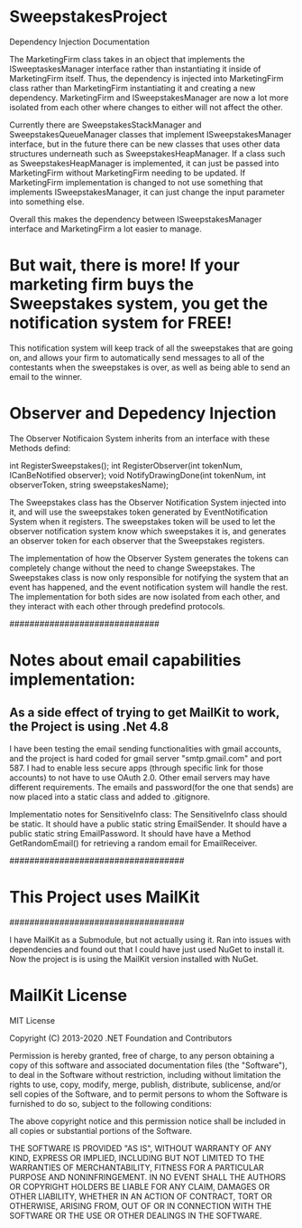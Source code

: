 # SweepstakesProject
Dependency Injection Documentation

The MarketingFirm class takes in an object that implements the ISweeptaskesManager interface rather than instantiating it inside of MarketingFirm itself.
Thus, the dependency is injected into MarketingFirm class rather than MarketingFirm instantiating it and creating a new dependency.
MarketingFirm and ISweepstakesManager are now a lot more isolated from each other where changes to either will not affect the other. 

Currently there are SweepstakesStackManager and SweepstakesQueueManager classes that implement ISweepstakesManager interface, but in the future there can be new classes
that uses other data structures underneath such as SweepstakesHeapManager.
If a class such as SweepstakesHeapManager is implemented, it can just be passed into MarketingFirm without MarketingFirm needing to be updated.
If MarketingFirm implementation is changed to not use something that implements ISweepstakesManager, it can just change the input parameter into something else.

Overall this makes the dependency between ISweepstakesManager interface and MarketingFirm a lot easier to manage.

# But wait, there is more! If your marketing firm buys the Sweepstakes system, you get the notification system for FREE!
This notification system will keep track of all the sweepstakes that are going on, and allows your firm to automatically send messages to all
of the contestants when the sweepstakes is over, as well as being able to send an email to the winner.
# Observer and Depedency Injection

The Observer Notificaion System inherits from an interface with these Methods defind:

int RegisterSweepstakes();
int RegisterObserver(int tokenNum, ICanBeNotified observer);
void NotifyDrawingDone(int tokenNum, int observerToken, string sweepstakesName);

The Sweepstakes class has the Observer Notification System injected into it, and will use the sweepstakes token generated by EventNotification System
when it registers. The sweepstakes token will be used to let the observer notification system know which sweepstakes it is, and generates an observer token for each
observer that the Sweepstakes registers.

The implementation of how the Observer System generates the tokens can completely change without the need to change Sweepstakes.
The Sweepstakes class is now only responsible for notifying the system that an event has happened, and the event notification system will handle the rest.
The implementation for both sides are now isolated from each other, and they interact with each other through predefind protocols.

##############################
# Notes about email capabilities implementation:
## As a side effect of trying to get MailKit to work, the Project is using .Net 4.8

I have been testing the email sending functionalities with gmail accounts, and the project is hard coded for gmail server "smtp.gmail.com" and port 587.
I had to enable less secure apps (through specific link for those accounts) to not have to use OAuth 2.0.
Other email servers may have different requirements.
The emails and password(for the one that sends) are now placed into a static class and added to .gitignore.

Implementatio notes for SensitiveInfo class:
The SensitiveInfo class should be static.
It should have a public static string EmailSender.
It should have a public static string EmailPassword.
It should have have a Method GetRandomEmail() for retrieving a random email for EmailReceiver.



###################################
# This Project uses MailKit
###################################

I have MailKit as a Submodule, but not actually using it.
Ran into issues with dependencies and found out that I could have just used NuGet to install it.
Now the project is is using the MailKit version installed with NuGet.

# MailKit License
MIT License

Copyright (C) 2013-2020 .NET Foundation and Contributors

Permission is hereby granted, free of charge, to any person obtaining a copy
of this software and associated documentation files (the "Software"), to deal
in the Software without restriction, including without limitation the rights
to use, copy, modify, merge, publish, distribute, sublicense, and/or sell
copies of the Software, and to permit persons to whom the Software is
furnished to do so, subject to the following conditions:

The above copyright notice and this permission notice shall be included in
all copies or substantial portions of the Software.

THE SOFTWARE IS PROVIDED "AS IS", WITHOUT WARRANTY OF ANY KIND, EXPRESS OR
IMPLIED, INCLUDING BUT NOT LIMITED TO THE WARRANTIES OF MERCHANTABILITY,
FITNESS FOR A PARTICULAR PURPOSE AND NONINFRINGEMENT. IN NO EVENT SHALL THE
AUTHORS OR COPYRIGHT HOLDERS BE LIABLE FOR ANY CLAIM, DAMAGES OR OTHER
LIABILITY, WHETHER IN AN ACTION OF CONTRACT, TORT OR OTHERWISE, ARISING FROM,
OUT OF OR IN CONNECTION WITH THE SOFTWARE OR THE USE OR OTHER DEALINGS IN
THE SOFTWARE.


